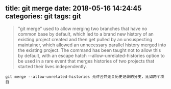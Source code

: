 title: git merge
date: 2018-05-16 14:24:45
categories: git
tags: git
---
> "git merge" used to allow merging two branches that have no common base by default, which led to a brand new history of an existing project created and then get pulled by an <!--more--> unsuspecting maintainer, which allowed an unnecessary parallel history merged into the existing project. The command has been taught not to allow this by default, with an escape hatch --allow-unrelated-histories option to be used in a rare event that merges histories of two projects that started their lives independently.

```
git merge --allow-unrelated-histories 允许合并无关历史记录的分支，比如两个项目
```